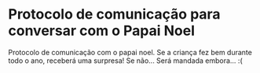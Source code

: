 # Protocolo de comunicação para conversar com o Papai Noel

Protocolo de comunicação com o papai noel. Se a criança fez bem durante todo o ano, receberá uma surpresa! Se não... Será mandada embora... :(
